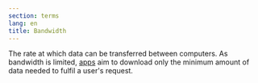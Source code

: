 ```yaml
---
section: terms
lang: en
title: Bandwidth 
---
```

The rate at which data can be transferred between computers. As bandwidth is limited, [apps](../app-application/) aim to download only the minimum amount of data needed to fulfil a user's request.

